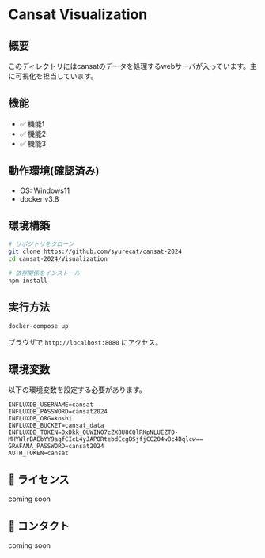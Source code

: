 #   Cansat Visualization

## 概要
このディレクトリにはcansatのデータを処理するwebサーバが入っています。主に可視化を担当しています。

## 機能
- ✅ 機能1
- ✅ 機能2
- ✅ 機能3

## 動作環境(確認済み)
- OS: Windows11
- docker v3.8

## 環境構築
```sh
# リポジトリをクローン
git clone https://github.com/syurecat/cansat-2024
cd cansat-2024/Visualization

# 依存関係をインストール
npm install
```

## 実行方法
```sh
docker-compose up
```
ブラウザで `http://localhost:8080` にアクセス。

## 環境変数
以下の環境変数を設定する必要があります。
```
INFLUXDB_USERNAME=cansat
INFLUXDB_PASSWORD=cansat2024
INFLUXDB_ORG=koshi
INFLUXDB_BUCKET=cansat_data
INFLUXDB_TOKEN=0xDkk_QUWINO7cZX8U8CQlRKpNLUEZTO-MHYWlrBAEbYY9aqfCIcL4yJAPORtebdEcgBSjfjCC204w8c4Bqlcw==
GRAFANA_PASSWORD=cansat2024
AUTH_TOKEN=cansat
```

## 📜 ライセンス
coming soon

## 📧 コンタクト
coming soon


